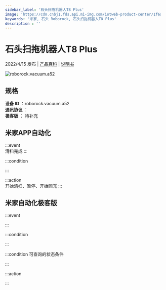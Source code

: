 ```yaml
---
sidebar_label: '石头扫拖机器人T8 Plus'
image: 'https://cdn.cnbj1.fds.api.mi-img.com/iotweb-product-center/1f6acb0abda5ccbac4cd87b31190c1a2_1649213885072.png?GalaxyAccessKeyId=AKVGLQWBOVIRQ3XLEW&Expires=9223372036854775807&Signature=IVmsloLC/2BOD1uJ56xFJP/4ub0='
keywords: '米家, 石头 Roborock, 石头扫拖机器人T8 Plus'
description : ''
---
```

# 石头扫拖机器人T8 Plus

2022/4/15 发布 | [产品百科](https://home.mi.com/webapp/content/baike/product/index.html?model=roborock.vacuum.a52/) | [说明书](https://home.mi.com/views/introduction.html?model=roborock.vacuum.a52&region=cn)

![roborock.vacuum.a52](https://cdn.cnbj1.fds.api.mi-img.com/iotweb-product-center/1f6acb0abda5ccbac4cd87b31190c1a2_1649213885072.png?GalaxyAccessKeyId=AKVGLQWBOVIRQ3XLEW&Expires=9223372036854775807&Signature=IVmsloLC/2BOD1uJ56xFJP/4ub0=)

## 规格  
> 
**设备 ID** ：roborock.vacuum.a52  
**通讯协议** ：  
**极客版**  ： 待补充 


## 米家APP自动化  

:::event  
清扫完成
:::

:::condition  

:::

:::action   
开始清扫、暂停、开始回充
:::

## 米家自动化极客版  

:::event  

:::

:::condition  

:::

:::condition 可查询的状态条件  

:::

:::action  

:::

        
